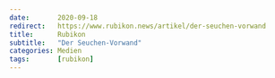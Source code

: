 ```yaml
---
date:       2020-09-18
redirect:   https://www.rubikon.news/artikel/der-seuchen-vorwand
title:      Rubikon
subtitle:   "Der Seuchen-Vorwand"
categories: Medien
tags:       [rubikon]
---
```

